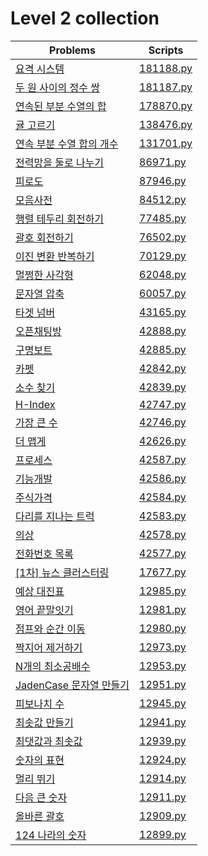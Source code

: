 # Level 2 collection

| Problems                                                                              | Scripts                |
| ------------------------------------------------------------------------------------- | ---------------------- |
| [요격 시스템](https://programmers.co.kr/learn/courses/30/lessons/181188)              | [181188.py](181188.py) |
| [두 원 사이의 정수 쌍](https://programmers.co.kr/learn/courses/30/lessons/181187)     | [181187.py](181187.py) |
| [연속된 부분 수열의 합](https://programmers.co.kr/learn/courses/30/lessons/178870)    | [178870.py](178870.py) |
| [귤 고르기](https://programmers.co.kr/learn/courses/30/lessons/138476)                | [138476.py](138476.py) |
| [연속 부분 수열 합의 개수](https://programmers.co.kr/learn/courses/30/lessons/131701) | [131701.py](131701.py) |
| [전력망을 둘로 나누기](https://programmers.co.kr/learn/courses/30/lessons/86971)      | [86971.py](86971.py)   |
| [피로도](https://programmers.co.kr/learn/courses/30/lessons/87946)                    | [87946.py](87946.py)   |
| [모음사전](https://programmers.co.kr/learn/courses/30/lessons/84512)                  | [84512.py](84512.py)   |
| [행렬 테두리 회전하기](https://programmers.co.kr/learn/courses/30/lessons/77485)      | [77485.py](77485.py)   |
| [괄호 회전하기](https://programmers.co.kr/learn/courses/30/lessons/76502)             | [76502.py](76502.py)   |
| [이진 변환 반복하기](https://programmers.co.kr/learn/courses/30/lessons/70129)        | [70129.py](70129.py)   |
| [멀쩡한 사각형](https://programmers.co.kr/learn/courses/30/lessons/62048)             | [62048.py](62048.py)   |
| [문자열 압축](https://programmers.co.kr/learn/courses/30/lessons/60057)               | [60057.py](60057.py)   |
| [타겟 넘버](https://programmers.co.kr/learn/courses/30/lessons/43165)                 | [43165.py](43165.py)   |
| [오픈채팅방](https://programmers.co.kr/learn/courses/30/lessons/42888)                | [42888.py](42888.py)   |
| [구명보트](https://programmers.co.kr/learn/courses/30/lessons/42885)                  | [42885.py](42885.py)   |
| [카펫](https://programmers.co.kr/learn/courses/30/lessons/42842)                      | [42842.py](42842.py)   |
| [소수 찾기](https://programmers.co.kr/learn/courses/30/lessons/42839)                 | [42839.py](42839.py)   |
| [H-Index](https://programmers.co.kr/learn/courses/30/lessons/42747)                   | [42747.py](42747.py)   |
| [가장 큰 수](https://programmers.co.kr/learn/courses/30/lessons/42746)                | [42746.py](42746.py)   |
| [더 맵게](https://programmers.co.kr/learn/courses/30/lessons/42626)                   | [42626.py](42626.py)   |
| [프로세스](https://programmers.co.kr/learn/courses/30/lessons/42587)                  | [42587.py](42587.py)   |
| [기능개발](https://programmers.co.kr/learn/courses/30/lessons/42586)                  | [42586.py](42586.py)   |
| [주식가격](https://programmers.co.kr/learn/courses/30/lessons/42584)                  | [42584.py](42584.py)   |
| [다리를 지나는 트럭](https://programmers.co.kr/learn/courses/30/lessons/42583)        | [42583.py](42583.py)   |
| [의상](https://programmers.co.kr/learn/courses/30/lessons/42578)                      | [42578.py](42578.py)   |
| [전화번호 목록](https://programmers.co.kr/learn/courses/30/lessons/42577)             | [42577.py](42577.py)   |
| [\[1차\] 뉴스 클러스터링](https://programmers.co.kr/learn/courses/30/lessons/17677)   | [17677.py](17677.py)   |
| [예상 대진표](https://programmers.co.kr/learn/courses/30/lessons/12985)               | [12985.py](12985.py)   |
| [영어 끝말잇기](https://programmers.co.kr/learn/courses/30/lessons/12981)             | [12981.py](12981.py)   |
| [점프와 순간 이동](https://programmers.co.kr/learn/courses/30/lessons/12980)          | [12980.py](12980.py)   |
| [짝지어 제거하기](https://programmers.co.kr/learn/courses/30/lessons/12973)           | [12973.py](12973.py)   |
| [N개의 최소공배수](https://programmers.co.kr/learn/courses/30/lessons/12953)          | [12953.py](12953.py)   |
| [JadenCase 문자열 만들기](https://programmers.co.kr/learn/courses/30/lessons/12951)   | [12951.py](12951.py)   |
| [피보나치 수](https://programmers.co.kr/learn/courses/30/lessons/12945)               | [12945.py](12945.py)   |
| [최솟값 만들기](https://programmers.co.kr/learn/courses/30/lessons/12941)             | [12941.py](12941.py)   |
| [최댓값과 최솟값](https://programmers.co.kr/learn/courses/30/lessons/12939)           | [12939.py](12939.py)   |
| [숫자의 표현](https://programmers.co.kr/learn/courses/30/lessons/12924)               | [12924.py](12924.py)   |
| [멀리 뛰기](https://programmers.co.kr/learn/courses/30/lessons/12914)                 | [12914.py](12914.py)   |
| [다음 큰 숫자](https://programmers.co.kr/learn/courses/30/lessons/12911)              | [12911.py](12911.py)   |
| [올바른 괄호](https://programmers.co.kr/learn/courses/30/lessons/12909)               | [12909.py](12909.py)   |
| [124 나라의 숫자](https://programmers.co.kr/learn/courses/30/lessons/12899)           | [12899.py](12899.py)   |
